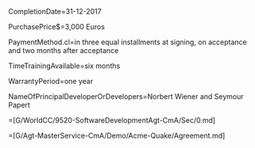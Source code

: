 CompletionDate=31-12-2017

PurchasePrice$=3,000 Euros

PaymentMethod.cl=in three equal installments at signing, on acceptance and two months after acceptance

TimeTrainingAvailable=six months

WarrantyPeriod=one year

NameOfPrincipalDeveloperOrDevelopers=Norbert Wiener and Seymour Papert

=[G/WorldCC/9520-SoftwareDevelopmentAgt-CmA/Sec/0.md]  

=[G/Agt-MasterService-CmA/Demo/Acme-Quake/Agreement.md]